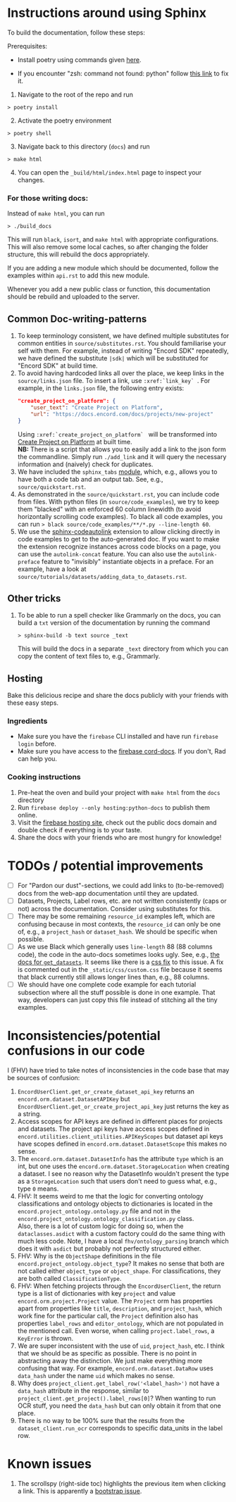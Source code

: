 # Instructions around using Sphinx

To build the documentation, follow these steps:

Prerequisites: 

- Install poetry using commands given [here](https://python-poetry.org/docs/). 

- If you encounter "zsh: command not found: python" follow [this link](https://dev.to/smpnjn/how-to-fix-zsh-command-not-found-python-22j8) to fix it. 


1. Navigate to the root of the repo and run 
```shell
> poetry install
```
2. Activate the poetry environment
```shell
> poetry shell
```
3. Navigate back to this directory (`docs`) and run
```shell
> make html
```
4. You can open the `_build/html/index.html` page to inspect your changes.

### For those writing docs:
Instead of `make html`, you can run
```shell
> ./build_docs
```
This will run `black`, `isort`, and `make html` with appropriate configurations.
This will also remove some local caches, so after changing the folder structure, this will rebuild the docs appropriately.


If you are adding a new module which should be documented, follow the examples within `api.rst` to add this new module.

Whenever you add a new public class or function, this documentation should be rebuild and uploaded to the server.

## Common Doc-writing-patterns
1. To keep terminology consistent, we have defined multiple substitutes for common entities in `source/substitutes.rst`. 
    You should familiarise your self with them.
    For example, instead of writing "Encord SDK" repeatedly, we have defined the substitute `|sdk|` which will be substituted for "Encord SDK" at build time.
2. To avoid having hardcoded links all over the place, we keep links in the `source/links.json` file. To insert a link, use ``:xref:`link_key` ``. 
   For example, in the `links.json` file, the following entry exists:
    ```json
    "create_project_on_platform": {
        "user_text": "Create Project on Platform",
        "url": "https://docs.encord.com/docs/projects/new-project"
    }
    ```
    Using ``:xref:`create_project_on_platform` `` will be transformed into [Create Project on Platform](https://docs.encord.com/docs/projects/new-project) at built time.  
    __NB:__ There is a script that allows you to easily add a link to the json form the
    commandline. Simply run `./add_link` and it will query the necessary information and
    (naively) check for duplicates.
3. We have included the `sphinx_tabs` [module](https://github.com/executablebooks/sphinx-tabs), which, e.g., allows you to have both a code tab and an output tab. See, e.g., `source/quickstart.rst`.
4. As demonstrated in the `source/quickstart.rst`, you can include code from files. 
    With python files (in `source/code_examples`), we try to keep them "blacked" with an enforced 60 column linewidth (to avoid horizontally scrolling code examples).
    To black all code examples, you can run `> black source/code_examples/**/*.py --line-length 60`.
5. We use the [sphinx-codeautolink](https://sphinx-codeautolink.readthedocs.io/en/latest/index.html)
    extension to allow clicking directly in code examples to get to the auto-generated doc.
    If you want to make the extension recognize instances across code blocks on a page, you can use the `autolink-concat` feature.
    You can also use the `autolink-preface` feature to "invisibly" instantiate objects in a preface.
    For an example, have a look at `source/tutorials/datasets/adding_data_to_datasets.rst`.

## Other tricks
1. To be able to run a spell checker like Grammarly on the docs, you can build a `txt` version of the documentation by running the command
   ```shell
   > sphinx-build -b text source _text
   ```
   This will build the docs in a separate `_text` directory from which you can copy the content of text files to, e.g., Grammarly.
   

## Hosting
Bake this delicious recipe and share the docs publicly with your friends with these easy steps.

### Ingredients
* Make sure you have the `firebase` CLI installed and have run `firebase login` before.
* Make sure you have access to the [firebase cord-docs](https://console.firebase.google.com/u/0/project/cord-docs/overview). If you don't, Rad can help you.

### Cooking instructions
1) Pre-heat the oven and build your project with `make html` from the `docs` directory
2) Run `firebase deploy --only hosting:python-docs` to publish them online.
3) Visit the [firebase hosting site](https://console.firebase.google.com/u/0/project/cord-docs/hosting/sites/python-docs), check out the public docs domain and double check if everything is to your taste.
4) Share the docs with your friends who are most hungry for knowledge! 

# TODOs / potential improvements
- [ ] For "Pardon our dust"-sections, we could add links to (to-be-removed) docs from the web-app documentation until they are updated.
- [ ] Datasets, Projects, Label rows, etc. are not written consistently (caps or not) across the documentation. Consider using substitutes for this.
- [ ] There may be some remaining `resource_id` examples left, which are confusing because in most contexts, the `resource_id` can only be one of, e.g., a `project_hash` or `dataset_hash`. We should be specific when possible.
- [ ] As we use Black which generally uses `line-length` 88 (88 columns code), the code in the auto-docs sometimes looks ugly. 
      See, e.g., [the docs for `get_datasets`](python.docs.encord.com/user_client.html#EncordUserClient.get_datasets).
      It seems like there is a [css fix](https://github.com/sphinx-doc/sphinx/issues/3092#issuecomment-258922773) to this issue.
      A fix is commented out in the `_static/css/custom.css` file because it seems that black currently still allows longer lines than, e.g., 88 columns.
- [ ] We should have one complete code example for each tutorial subsection where all the stuff possible is done in one example. 
      That way, developers can just copy this file instead of stitching all the tiny examples. 

# Inconsistencies/potential confusions in our code
I (FHV) have tried to take notes of inconsistencies in the code base that may be sources of confusion:

1. `EncordUserClient.get_or_create_dataset_api_key` returns an `encord.orm.dataset.DatasetAPIKey` but `EncordUserClient.get_or_create_project_api_key` just returns the key as a string. 
2. Access scopes for API keys are defined in different places for projects and datasets.
   The project api keys have access scopes defined in `encord.utilities.client_utilities.APIKeyScopes` but dataset api keys have scopes defined in `encord.orm.dataset.DatasetScope` this makes no sense. 
3. The `encord.orm.dataset.DatasetInfo` has the attribute `type` which is an int, but one uses the `encord.orm.dataset.StorageLocation` when creating a dataset. I see no reason why the DatasetInfo wouldn't present the type as a `StorageLocation` such that users don't need to guess what, e.g.,  type `0` means.
4. FHV: It seems weird to me that the logic for converting ontology classifications and ontology objects to dictionaries is located in the `encord.project_ontology.ontology.py` file and not in the `encord.project_ontology.ontology_classification.py` class.  
   Also, there is a lot of custom logic for doing so, when the `dataclasses.asdict` with a custom factory could do the same thing with much less code.
   Note, I have a local `fhv/ontology_parsing` branch which does it with `asdict` but probably not perfectly structured either.
5. FHV: Why is the `ObjectShape` definitions in the file `encord.project_ontology.object_type`? It makes no sense that both are not called either `object_type` or `object_shape`.
   For classifications, they are both called `ClassificationType`.
6. FHV: When fetching projects through the `EncordUserClient`, the return type is a list of dictionaries with key `project` and value `encord.orm.project.Project` value.
   The `Project` orm has properties apart from properties like `title`, `description`, and `project_hash`, which work fine for the particular call, the `Project` definition also has properties `label_rows` and `editor_ontology`, which are not populated in the mentioned call.
   Even worse, when calling `project.label_rows`, a `KeyError` is thrown.
7. We are super inconsistent with the use of `uid`, `project_hash`, etc. 
   I think that we should be as specific as possible. 
   There is no point in abstracting away the distinction. We just make everything more confusing that way.
   For example, `encord.orm.dataset.DataRow` uses `data_hash`  under the name `uid` which makes no sense.
8. Why does `project_client.get_label_row('<label_hash>')` not have a `data_hash` attribute in the response, similar to `project_client.get_project().label_rows[0]`?
   When wanting to run OCR stuff, you need the `data_hash` but can only obtain it from that one place.
9. There is no way to be 100% sure that the results from the `dataset_client.run_ocr` corresponds to specific data_units in the label row.


# Known issues
1. The scrollspy (right-side toc) highlights the previous item when clicking a link. This is apparently a [bootstrap issue](https://github.com/twbs/bootstrap/issues/32496). 
